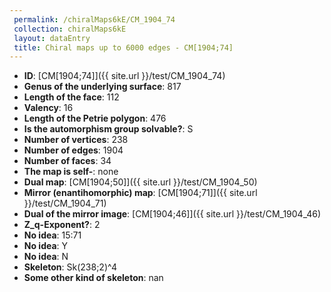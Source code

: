 ```yaml
--- 
 permalink: /chiralMaps6kE/CM_1904_74 
 collection: chiralMaps6kE
 layout: dataEntry
 title: Chiral maps up to 6000 edges - CM[1904;74]
---
```


- **ID**: [CM[1904;74]]({{ site.url }}/test/CM_1904_74)
- **Genus of the underlying surface**: 817
- **Length of the face**: 112
- **Valency**: 16
- **Length of the Petrie polygon**: 476
- **Is the automorphism group solvable?**: S
- **Number of vertices**: 238
- **Number of edges**: 1904
- **Number of faces**: 34
- **The map is self-**: none
- **Dual map**: [CM[1904;50]]({{ site.url }}/test/CM_1904_50)
- **Mirror (enantihomorphic) map**: [CM[1904;71]]({{ site.url }}/test/CM_1904_71)
- **Dual of the mirror image**: [CM[1904;46]]({{ site.url }}/test/CM_1904_46)
- **Z_q-Exponent?**: 2
- **No idea**:  15:71
- **No idea**: Y
- **No idea**: N
- **Skeleton**: Sk(238;2)^4
- **Some other kind of skeleton**: nan
